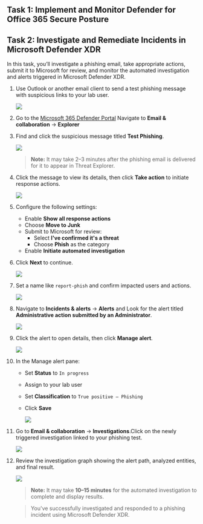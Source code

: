 ## Task 1: Implement and Monitor Defender for Office 365 Secure Posture

## Task 2: Investigate and Remediate Incidents in Microsoft Defender XDR

In this task, you’ll investigate a phishing email, take appropriate actions, submit it to Microsoft for review, and monitor the automated investigation and alerts triggered in Microsoft Defender XDR.

1. Use Outlook or another email client to send a test phishing message with suspicious links to your lab user.

   ![](./media/g25-1.png)

1. Go to the [Microsoft 365 Defender Portal](https://security.microsoft.com) Navigate to **Email & collaboration** → **Explorer**  

1. Find and click the suspicious message titled **Test Phishing**.

   ![](./media/g25-2.png)

   > **Note:** It may take 2–3 minutes after the phishing email is delivered for it to appear in Threat Explorer.

1. Click the message to view its details, then click **Take action** to initiate response actions.

   ![](./media/g25-3.png)

1. Configure the following settings:

    - Enable **Show all response actions**  
    - Choose **Move to Junk**  
    - Submit to Microsoft for review:
      - Select **I've confirmed it's a threat**
      - Choose **Phish** as the category  
    - Enable **Initiate automated investigation**

1. Click **Next** to continue.

   ![](./media/g25-4.png)

1. Set a name like `report-phish` and confirm impacted users and actions.

   ![](./media/g25-5.png)

1. Navigate to **Incidents & alerts** → **Alerts** and Look for the alert titled **Administrative action submitted by an Administrator**.

   ![](./media/g25-6.png)

1. Click the alert to open details, then click **Manage alert**.

   ![](./media/g25-7.png)

1. In the Manage alert pane:  
 
    - Set **Status** to `In progress`  
    - Assign to your lab user  
    - Set **Classification** to `True positive – Phishing`  
    - Click **Save**

      ![](./media/g25-8.png)

1. Go to **Email & collaboration** → **Investigations**.Click on the newly triggered investigation linked to your phishing test.

    ![](./media/g25-9.png)

1. Review the investigation graph showing the alert path, analyzed entities, and final result.

   ![](./media/g25-10.png)

   >**Note:** It may take **10–15 minutes** for the automated investigation to complete and display results.

   > You've successfully investigated and responded to a phishing incident using Microsoft Defender XDR.
